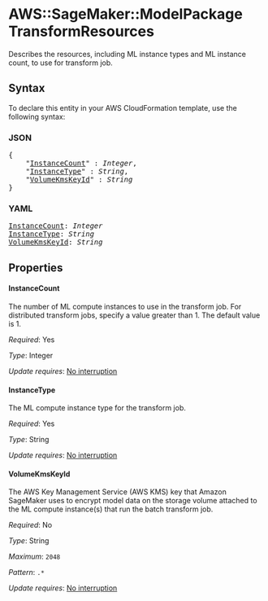 # AWS::SageMaker::ModelPackage TransformResources

Describes the resources, including ML instance types and ML instance count, to use for transform job.

## Syntax

To declare this entity in your AWS CloudFormation template, use the following syntax:

### JSON

<pre>
{
    "<a href="#instancecount" title="InstanceCount">InstanceCount</a>" : <i>Integer</i>,
    "<a href="#instancetype" title="InstanceType">InstanceType</a>" : <i>String</i>,
    "<a href="#volumekmskeyid" title="VolumeKmsKeyId">VolumeKmsKeyId</a>" : <i>String</i>
}
</pre>

### YAML

<pre>
<a href="#instancecount" title="InstanceCount">InstanceCount</a>: <i>Integer</i>
<a href="#instancetype" title="InstanceType">InstanceType</a>: <i>String</i>
<a href="#volumekmskeyid" title="VolumeKmsKeyId">VolumeKmsKeyId</a>: <i>String</i>
</pre>

## Properties

#### InstanceCount

The number of ML compute instances to use in the transform job. For distributed transform jobs, specify a value greater than 1. The default value is 1.

_Required_: Yes

_Type_: Integer

_Update requires_: [No interruption](https://docs.aws.amazon.com/AWSCloudFormation/latest/UserGuide/using-cfn-updating-stacks-update-behaviors.html#update-no-interrupt)

#### InstanceType

The ML compute instance type for the transform job.

_Required_: Yes

_Type_: String

_Update requires_: [No interruption](https://docs.aws.amazon.com/AWSCloudFormation/latest/UserGuide/using-cfn-updating-stacks-update-behaviors.html#update-no-interrupt)

#### VolumeKmsKeyId

The AWS Key Management Service (AWS KMS) key that Amazon SageMaker uses to encrypt model data on the storage volume attached to the ML compute instance(s) that run the batch transform job.

_Required_: No

_Type_: String

_Maximum_: <code>2048</code>

_Pattern_: <code>.*</code>

_Update requires_: [No interruption](https://docs.aws.amazon.com/AWSCloudFormation/latest/UserGuide/using-cfn-updating-stacks-update-behaviors.html#update-no-interrupt)


